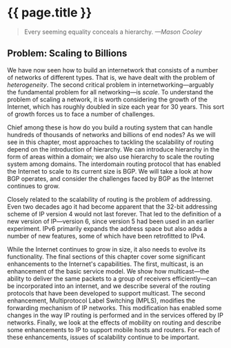 # {{ page.title }}

> Every seeming equality conceals a hierarchy. *—Mason Cooley*

## Problem: Scaling to Billions

We have now seen how to build an internetwork that consists of a number
of networks of different types. That is, we have dealt with the problem
of *heterogeneity*. The second critical problem in
internetworking—arguably the fundamental problem for all
networking—is *scale*. To understand the problem of scaling
a network, it is worth considering the growth of the Internet, which
has roughly doubled in size each year for 30 years. This sort of
growth forces us to face a number of challenges.

Chief among these is how do you build a routing system that can handle
hundreds of thousands of networks and billions of end nodes? As we will
see in this chapter, most approaches to tackling the scalability of
routing depend on the introduction of hierarchy. We can introduce
hierarchy in the form of areas within a domain; we also use hierarchy to
scale the routing system among domains. The interdomain routing protocol
that has enabled the Internet to scale to its current size is BGP. We
will take a look at how BGP operates, and consider the challenges faced
by BGP as the Internet continues to grow.

Closely related to the scalability of routing is the problem of
addressing. Even two decades ago it had become apparent that the 32-bit
addressing scheme of IP version 4 would not last forever. That led to
the definition of a new version of IP—version 6, since version 5 had
been used in an earlier experiment. IPv6 primarily expands the address
space but also adds a number of new features, some of which have been
retrofitted to IPv4.

While the Internet continues to grow in size, it also needs to evolve
its functionality. The final sections of this chapter cover some
significant enhancements to the Internet's capabilities. The first,
multicast, is an enhancement of the basic service model. We show how
multicast—the ability to deliver the same packets to a group of
receivers efficiently—can be incorporated into an internet, and we
describe several of the routing protocols that have been developed to
support multicast. The second enhancement, Multiprotocol Label Switching
(MPLS), modifies the forwarding mechanism of IP networks. This
modification has enabled some changes in the way IP routing is performed
and in the services offered by IP networks. Finally, we look at the
effects of mobility on routing and describe some enhancements to IP to
support mobile hosts and routers. For each of these enhancements, issues
of scalability continue to be important.
